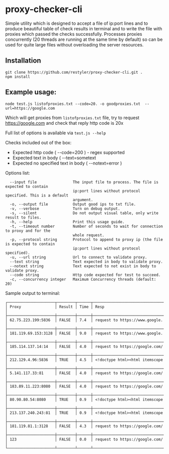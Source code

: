 # proxy-checker-cli
Simple utility which is designed to accept a file of ip:port lines and to produce beautiful table of check results in terminal and to write the file with proxies which passed the checks successfully. Processes proxies concurrently (20 threads are running at the same time by default) so can be used for quite large files without overloading the server resources.

## Installation
```
git clone https://github.com/restyler/proxy-checker-cli.git .
npm install
```

## Example usage:

```node test.js listofproxies.txt --code=20. -o goodproxies.txt  --url=https://google.com```

Which will get proxies from `listofproxies.txt` file, try to request https://google.com and check that reply http code is 20x

Full list of options is available via `test.js --help`

Checks included out of the box:
- Expected http code ( --code=200 ) - regex supported
- Expected text in body ( --text=sometext
- Expected no specified text in body ( --notext=error )


Options list:
```
  --input file                The input file to process. The file is expected to contain       
                              ip:port lines without protocol specified. This is a default      
                              argument.                                                        
  -o, --output file           Output good ips to txt file.                                     
  -v, --verbose               Turn on debug output.                                            
  -s, --silent                Do not output visual table, only write result to files.          
  -h, --help                  Print this usage guide.                                          
  -t, --timeout number        Number of seconds to wait for connection to proxy and for the    
                              whole request.                                                   
  -p, --protocol string       Protocol to append to proxy ip (the file is expected to contain  
                              ip:port lines without protocol specified).                       
  -u, --url string            Url to connect to validate proxy.                                
  --text string               Text expected in body to validate proxy.                         
  --notext string             Text expected to not exist in body to validate proxy.            
  --code string               Http code expected for test to succeed.                          
  -c, --concurrency integer   Maximum Concurrency threads (default: 20)    
```  
  
Sample output to terminal:
```
┌─────────────────────┬────────┬──────┬────────────────────────────────┐
│ Proxy               │ Result │ Time │ Resp                           │
├─────────────────────┼────────┼──────┼────────────────────────────────┤
│ 62.75.223.199:5836  │ FALSE  │ 7.4  │ request to https://www.google. │
├─────────────────────┼────────┼──────┼────────────────────────────────┤
│ 181.119.69.153:3128 │ FALSE  │ 9.0  │ request to https://www.google. │
├─────────────────────┼────────┼──────┼────────────────────────────────┤
│ 185.114.137.14:14   │ FALSE  │ 4.0  │ request to https://google.com/ │
├─────────────────────┼────────┼──────┼────────────────────────────────┤
│ 212.129.4.96:5836   │ TRUE   │ 4.5  │ <!doctype html><html itemscope │
├─────────────────────┼────────┼──────┼────────────────────────────────┤
│ 5.141.117.33:81     │ FALSE  │ 4.0  │ request to https://google.com/ │
├─────────────────────┼────────┼──────┼────────────────────────────────┤
│ 183.89.11.223:8080  │ FALSE  │ 4.0  │ request to https://google.com/ │
├─────────────────────┼────────┼──────┼────────────────────────────────┤
│ 80.90.80.54:8080    │ TRUE   │ 0.9  │ <!doctype html><html itemscope │
├─────────────────────┼────────┼──────┼────────────────────────────────┤
│ 213.137.240.243:81  │ TRUE   │ 0.9  │ <!doctype html><html itemscope │
├─────────────────────┼────────┼──────┼────────────────────────────────┤
│ 181.119.81.1:3128   │ FALSE  │ 4.3  │ request to https://google.com/ │
├─────────────────────┼────────┼──────┼────────────────────────────────┤
│ 123                 │ FALSE  │ 0.0  │ request to https://google.com/ │
└─────────────────────┴────────┴──────┴────────────────────────────────┘
```
